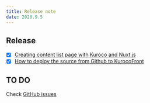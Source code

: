 ```yaml
---
title: Release note
date: 2020.9.5
---
```


## Release
- [x] [Creating content list page with Kuroco and Nuxt.js](https://kuroco.app/docs/tutorials/integrate-kuroco-with-nuxt/)
- [x] [How to deploy the source from Github to KurocoFront](https://kuroco.app/docs/tutorials/connect-to-github-with-kuroco-front/)

## TO DO
Check [GitHub issues](https://github.com/KoushiKagawa/nuxt-blog/projects/3)